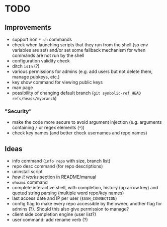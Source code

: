 # TODO


## Improvements
- support non `*.sh` commands
- check when launching scripts that they run from the shell (so env variables are set) and/or set some fallback mechanism for when commands are not run by the shell
- configuration validity check
- ditch `isIn` (?)
- various permissions for admins (e.g. add users but not delete them, manage pubkeys, etc.)
- key show command for viewing public keys
- man page
- possibility of changing default branch (`git symbolic-ref HEAD refs/heads/mybranch`)

### "Security"
- make the code more secure to avoid argument injection (e.g. arguments containing `/` or regex elements (`*`))
- check key names (and better check usernames and repo names)

## Ideas
- info command (`info repo` with size, branch list)
- repo desc command (for repo descriptions)
- uninstall script
- *how it works* section in README/manual
- `whoami` command
- complete interactive shell, with completion, history (up arrow key) and quoted string parsing (multiple word repo/key names)
- last access date and IP per user (`$SSH_CONNECTION`)
- config flag to make every repo accessible by the owner, another flag for admins (?). Should this also give permission to manage?
- client side completion engine (user list?)
- user command: add rename verb (?)
